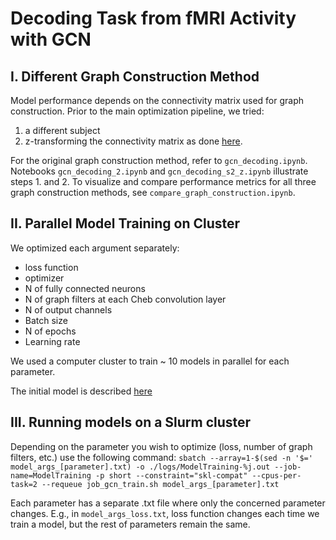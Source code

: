 # Decoding Task from fMRI Activity with GCN

## I. Different Graph Construction Method

Model performance depends on the connectivity matrix used for graph construction. Prior to the main optimization pipeline, we tried:
1. a different subject
2. z-transforming the connectivity matrix as done [here](https://github.com/zhangyu2ustc/gcn_tutorial_test).

For the original graph construction method, refer to `gcn_decoding.ipynb`. Notebooks `gcn_decoding_2.ipynb` and `gcn_decoding_s2_z.ipynb` illustrate steps 1. and 2. To visualize and compare performance metrics for all three graph construction methods, see `compare_graph_construction.ipynb`.

## II. Parallel Model Training on Cluster

We optimized each argument separately:
- loss function
- optimizer
- N of fully connected neurons
- N of graph filters at each Cheb convolution layer
- N of output channels
- Batch size
- N of epochs
- Learning rate

We used a computer cluster to train ~ 10 models in parallel for each parameter.

The initial model is described [here](https://main-educational.github.io/brain_encoding_decoding/gcn_decoding.html)

## III. Running models on a Slurm cluster

Depending on the parameter you wish to optimize (loss, number of graph filters, etc.) use the following command:
`sbatch --array=1-$(sed -n '$=' model_args_[parameter].txt) -o ./logs/ModelTraining-%j.out --job-name=ModelTraining -p short --constraint="skl-compat" --cpus-per-task=2 --requeue job_gcn_train.sh model_args_[parameter].txt`

Each parameter has a separate .txt file where only the concerned parameter changes. E.g., in `model_args_loss.txt`, loss function changes each time we train a model, but the rest of parameters remain the same. 

